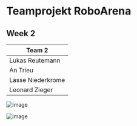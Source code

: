 # Teamprojekt RoboArena
## Week 2

| Team 2 |
| ----------------- |
| Lukas Reutemann   | 
| An Trieu          | 
| Lasse Niederkrome |
| Leonard Zieger    |

![image](https://user-images.githubusercontent.com/72664329/167307823-dba4cab9-95f9-4f38-9384-aa32e2ee94bf.png)

![image](https://user-images.githubusercontent.com/72664329/167307939-07614a09-1913-4010-ad30-e24b8d68fd05.png)

